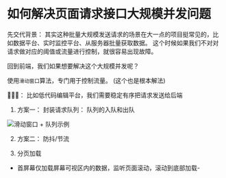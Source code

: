 # 如何解决页面请求接口大规模并发问题


先交代背景： 其实这种批量大规模发送请求的场景在大一点的项目挺常见的，比如数据平台、实时监控平台、从服务器批量获取数据。
这个时候如果我们不对对请求做对应的阈值或流量进行控制，就很容易出现故障。

回到前端，我们如果想要解决这个大规模并发呢？

使用`滑动窗口`算法，专门用于控制流量。 (这个也是根本解法)

🙋‍♀️🌰： 比如低代码编辑平台，我们需要稳定有序把请求发送给后端

 1. 方案一： 封装请求队列： 队列的入队和出队

![滑动窗口 + 队列示例]('/public/sliding-window.png')

 2. 方案二： 防抖/节流 
  

 3. 分页加载 

- 首屏幕仅加载屏幕可视区内的数据，监听页面滚动，滚动到底部加载-

